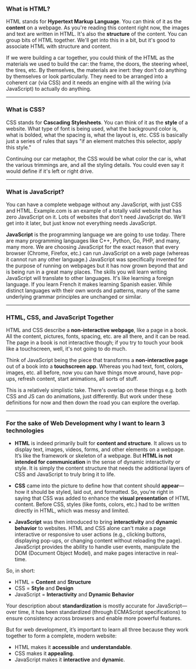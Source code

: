 ### What is HTML?

HTML stands for **Hypertext Markup Language**. You can think of it as the **content** on a webpage. As you're reading this content right now, the images and text are written in HTML. It's also the **structure** of the content. You can group bits of HTML together. We'll get into this in a bit, but it's good to associate HTML with structure and content.

If we were building a car together, you could think of the HTML as the materials we used to build the car: the frame, the doors, the steering wheel, the tires, etc. By themselves, the materials are inert: they don't do anything by themselves or look particularly. They need to be arranged into a coherent car (via CSS) and it needs an engine with all the wiring (via JavaScript) to actually do anything.

---

### What is CSS?

CSS stands for **Cascading Stylesheets**. You can think of it as the **style** of a website. What type of font is being used, what the background color is, what is bolded, what the spacing is, what the layout is, etc. CSS is basically just a series of rules that says "if an element matches this selector, apply this style."

Continuing our car metaphor, the CSS would be what color the car is, what the various trimmings are, and all the styling details. You could even say it would define if it's left or right drive.

---

### What is JavaScript?

You can have a complete webpage without any JavaScript, with just CSS and HTML. Example.com is an example of a totally valid website that has zero JavaScript on it. Lots of websites that don't need JavaScript do. We'll get into it later, but just know not everything needs JavaScript.

**JavaScript** is the programming language we are going to use today. There are many programming languages like C++, Python, Go, PHP, and many, many more. We are choosing JavaScript for the exact reason that every browser (Chrome, Firefox, etc.) can run JavaScript on a web page (whereas it cannot run any other language.) JavaScript was specifically invented for the purpose of running on webpages but it has now grown beyond that and is being run in a great many places. The skills you will learn writing JavaScript will translate to other languages. It's like learning a foreign language. If you learn French it makes learning Spanish easier. While distinct languages with their own words and patterns, many of the same underlying grammar principles are unchanged or similar.

---

### HTML, CSS, and JavaScript Together

HTML and CSS describe a **non-interactive webpage**, like a page in a book. All the content, pictures, fonts, spacing, etc. are all there, and it can be read. The page in a book is not interactive though; if you try to touch your book like a touchscreen, well, it's not going to do much.

Think of JavaScript being the piece that transforms a **non-interactive page** out of a book into a **touchscreen app**. Whereas you had text, font, colors, images, etc. all before, now you can have things move around, have pop-ups, refresh content, start animations, all sorts of stuff.

This is a relatively simplistic take. There's overlap on these things e.g. both CSS and JS can do animations, just differently. But work under these definitions for now and then down the road you can explore the overlap.

---
### For the sake of Web Development why I want to learn 3 technologies ###


- **HTML** is indeed primarily built for **content and structure**. It allows us to display text, images, videos, forms, and other elements on a webpage. It’s like the framework or skeleton of a webpage. But **HTML is not intended for communication** in the sense of dynamic interactivity or style. It is simply the content structure that needs the additional layers of CSS and JavaScript to truly bring it to life.

- **CSS** came into the picture to define how that content should **appear**—how it should be styled, laid out, and formatted. So, you're right in saying that CSS was added to enhance the **visual presentation** of HTML content. Before CSS, styles (like fonts, colors, etc.) had to be written directly in HTML, which was messy and limited.

- **JavaScript** was then introduced to bring **interactivity** and **dynamic behavior** to websites. HTML and CSS alone can't make a page interactive or responsive to user actions (e.g., clicking buttons, displaying pop-ups, or changing content without reloading the page). JavaScript provides the ability to handle user events, manipulate the DOM (Document Object Model), and make pages interactive in real-time.

So, in short:
- HTML = **Content** and **Structure**
- CSS = **Style** and **Design**
- JavaScript = **Interactivity** and **Dynamic Behavior**

Your description about **standardization** is mostly accurate for JavaScript—over time, it has been standardized (through ECMAScript specifications) to ensure consistency across browsers and enable more powerful features.

But for web development, it’s important to learn all three because they work together to form a complete, modern website:
- HTML makes it **accessible** and **understandable**.
- CSS makes it **appealing**.
- JavaScript makes it **interactive** and **dynamic**.
